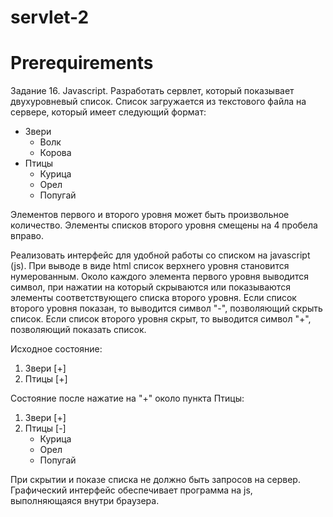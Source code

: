 # servlet-2
Prerequirements
===============
Задание 16. Javascript.
Разработать сервлет, который показывает двухуровневый список. Список загружается из текстового файла на сервере, который имеет следующий формат:
* Звери
    * Волк
    * Корова
* Птицы
    * Курица
    * Орел
    * Попугай

Элементов первого и второго уровня может быть произвольное количество. Элементы списков второго уровня смещены на 4 пробела вправо. 

Реализовать интерфейс для удобной работы со списком на javascript (js). При выводе в виде html список верхнего уровня становится нумерованным. Около каждого элемента первого уровня выводится символ, при нажатии на который скрываются или показываются элементы соответствующего списка второго уровня. Если список второго уровня показан, то выводится символ "-", позволяющий скрыть список. Если список второго уровня скрыт, то выводится символ "+", позволяющий показать список.

Исходное состояние:
1. Звери [+]
2. Птицы [+]

Состояние после нажатие на "+" около пункта Птицы:
1. Звери [+]
2. Птицы [-]
    * Курица
    * Орел
    * Попугай


При скрытии и показе списка не должно быть запросов на сервер. Графический интерфейс обеспечивает программа на js, выполняющаяся внутри браузера.
